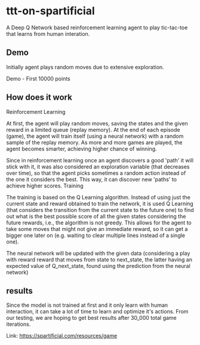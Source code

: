 # ttt-on-spartificial

A Deep Q Network based reinforcement learning agent to play tic-tac-toe that learns from human interation.

## Demo

Initially agent plays random moves due to extensive exploration. 

Demo - First 10000 points


## How does it work

Reinforcement Learning

At first, the agent will play random moves, saving the states and the given reward in a limited queue (replay memory). At the end of each episode (game), the agent will train itself (using a neural network) with a random sample of the replay memory. As more and more games are played, the agent becomes smarter, achieving higher chance of winning.

Since in reinforcement learning once an agent discovers a good 'path' it will stick with it, it was also considered an exploration variable (that decreases over time), so that the agent picks sometimes a random action instead of the one it considers the best. This way, it can discover new 'paths' to achieve higher scores.
Training

The training is based on the Q Learning algorithm. Instead of using just the current state and reward obtained to train the network, it is used Q Learning (that considers the transition from the current state to the future one) to find out what is the best possible score of all the given states considering the future rewards, i.e., the algorithm is not greedy. This allows for the agent to take some moves that might not give an immediate reward, so it can get a bigger one later on (e.g. waiting to clear multiple lines instead of a single one).

The neural network will be updated with the given data (considering a play with reward reward that moves from state to next_state, the latter having an expected value of Q_next_state, found using the prediction from the neural network)

## results

Since the model is not trained at first and it only learn with human interaction, it can take a lot of time to learn and optimize it's actions. From our testing, we are hoping to get best results after 30_000 total game iterations. 

Link: https://spartificial.com/resources/game 


